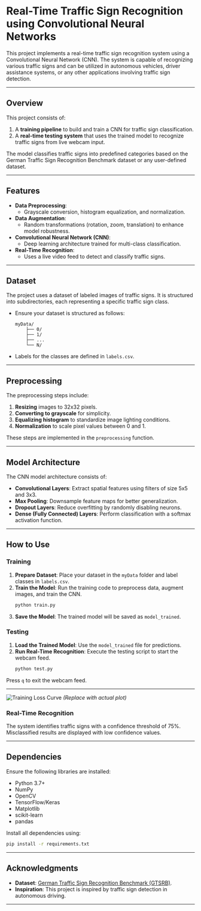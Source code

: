 # Real-Time Traffic Sign Recognition using Convolutional Neural Networks  

This project implements a real-time traffic sign recognition system using a Convolutional Neural Network (CNN). The system is capable of recognizing various traffic signs and can be utilized in autonomous vehicles, driver assistance systems, or any other applications involving traffic sign detection.  

---

## Overview  

This project consists of:  
1. A **training pipeline** to build and train a CNN for traffic sign classification.  
2. A **real-time testing system** that uses the trained model to recognize traffic signs from live webcam input.  

The model classifies traffic signs into predefined categories based on the German Traffic Sign Recognition Benchmark dataset or any user-defined dataset.  

---

## Features  

- **Data Preprocessing**:  
  - Grayscale conversion, histogram equalization, and normalization.  
- **Data Augmentation**:  
  - Random transformations (rotation, zoom, translation) to enhance model robustness.  
- **Convolutional Neural Network (CNN)**:  
  - Deep learning architecture trained for multi-class classification.  
- **Real-Time Recognition**:  
  - Uses a live video feed to detect and classify traffic signs.  

---

## Dataset  

The project uses a dataset of labeled images of traffic signs. It is structured into subdirectories, each representing a specific traffic sign class.  

- Ensure your dataset is structured as follows:  
  ```
  myData/
      ├── 0/
      ├── 1/
      ├── ...
      └── N/
  ```
- Labels for the classes are defined in `labels.csv`.  

---

## Preprocessing  

The preprocessing steps include:  
1. **Resizing** images to 32x32 pixels.  
2. **Converting to grayscale** for simplicity.  
3. **Equalizing histogram** to standardize image lighting conditions.  
4. **Normalization** to scale pixel values between 0 and 1.  

These steps are implemented in the `preprocessing` function.  

---

## Model Architecture  

The CNN model architecture consists of:  
- **Convolutional Layers**: Extract spatial features using filters of size 5x5 and 3x3.  
- **Max Pooling**: Downsample feature maps for better generalization.  
- **Dropout Layers**: Reduce overfitting by randomly disabling neurons.  
- **Dense (Fully Connected) Layers**: Perform classification with a softmax activation function.  

---

## How to Use  

### Training  

1. **Prepare Dataset**: Place your dataset in the `myData` folder and label classes in `labels.csv`.  
2. **Train the Model**: Run the training code to preprocess data, augment images, and train the CNN.  
   ```bash  
   python train.py  
   ```  
3. **Save the Model**: The trained model will be saved as `model_trained`.  

### Testing  

1. **Load the Trained Model**: Use the `model_trained` file for predictions.  
2. **Run Real-Time Recognition**: Execute the testing script to start the webcam feed.  
   ```bash  
   python test.py  
   ```  

Press `q` to exit the webcam feed.  

--- 

![Training Loss Curve](https://via.placeholder.com/500x300) *(Replace with actual plot)*  

### Real-Time Recognition  

The system identifies traffic signs with a confidence threshold of 75%. Misclassified results are displayed with low confidence values.  

---

## Dependencies  

Ensure the following libraries are installed:  

- Python 3.7+  
- NumPy  
- OpenCV  
- TensorFlow/Keras  
- Matplotlib  
- scikit-learn  
- pandas  

Install all dependencies using:  
```bash  
pip install -r requirements.txt  
```  

---

## Acknowledgments  

- **Dataset**: [German Traffic Sign Recognition Benchmark (GTSRB)](https://benchmark.ini.rub.de/gtsrb_dataset.html).  
- **Inspiration**: This project is inspired by traffic sign detection in autonomous driving.  

---  
